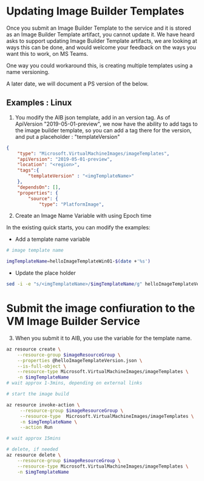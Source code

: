 # Updating Image Builder Templates

Once you submit an Image Builder Template to the service and it is stored as an Image Builder Template artifact, you cannot update it. We have heard asks to support updating Image Builder Template artifacts, we are looking at ways this can be done, and would welcome your feedback on the ways you want this to work, on MS Teams.

One way you could workaround this, is creating multiple templates using a name versioning.

A later date, we will document a PS version of the below.

## Examples : Linux
1. You modify the AIB json template, add in an version tag. 
As of ApiVersion "2019-05-01-preview", we now have the ability to add tags to the image builder template, so you can add a tag there for the version, and put a placeholder : "templateVersion"

```json
{
    "type": "Microsoft.VirtualMachineImages/imageTemplates",
    "apiVersion": "2019-05-01-preview",
    "location": "<region>",
    "tags":{
        "templateVersion" : "<imgTemplateName>"
    },
    "dependsOn": [],
    "properties": {
        "source": {
            "type": "PlatformImage",
```

2.  Create an Image Name Variable with using Epoch time

In the existing quick starts, you can modify the examples:

* Add a template name variable
```bash
# image template name

imgTemplateName=helloImageTemplateWin01-$(date +'%s')
```
* Update the place holder
```bash
sed -i -e "s/<imgTemplateName>/$imgTemplateName/g" helloImageTemplateVersion.json
```

# Submit the image confiuration to the VM Image Builder Service
3. When you submit it to AIB, you use the variable for the template name.
```bash
az resource create \
    --resource-group $imageResourceGroup \
    --properties @helloImageTemplateVersion.json \
    --is-full-object \
    --resource-type Microsoft.VirtualMachineImages/imageTemplates \
    -n $imgTemplateName
# wait approx 1-3mins, depending on external links

# start the image build

az resource invoke-action \
     --resource-group $imageResourceGroup \
     --resource-type  Microsoft.VirtualMachineImages/imageTemplates \
     -n $imgTemplateName \
     --action Run 

# wait approx 15mins

# delete, if needed
az resource delete \
    --resource-group $imageResourceGroup \
    --resource-type Microsoft.VirtualMachineImages/imageTemplates \
    -n $imgTemplateName
```
